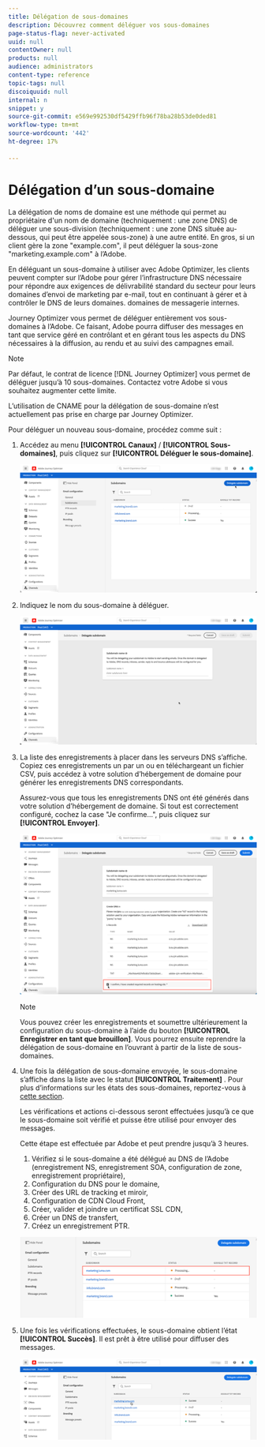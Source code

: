 ```yaml
---
title: Délégation de sous-domaines
description: Découvrez comment déléguer vos sous-domaines
page-status-flag: never-activated
uuid: null
contentOwner: null
products: null
audience: administrators
content-type: reference
topic-tags: null
discoiquuid: null
internal: n
snippet: y
source-git-commit: e569e992530df5429ffb96f78ba28b53de0ded81
workflow-type: tm+mt
source-wordcount: '442'
ht-degree: 17%

---
```



# Délégation d’un sous-domaine

La délégation de noms de domaine est une méthode qui permet au propriétaire d&#39;un nom de domaine (techniquement : une zone DNS) de déléguer une sous-division (techniquement : une zone DNS située au-dessous, qui peut être appelée sous-zone) à une autre entité. En gros, si un client gère la zone &quot;example.com&quot;, il peut déléguer la sous-zone &quot;marketing.example.com&quot; à l’Adobe.

En déléguant un sous-domaine à utiliser avec Adobe Optimizer, les clients peuvent compter sur l’Adobe pour gérer l’infrastructure DNS nécessaire pour répondre aux exigences de délivrabilité standard du secteur pour leurs domaines d’envoi de marketing par e-mail, tout en continuant à gérer et à contrôler le DNS de leurs domaines.
domaines de messagerie internes.

Journey Optimizer vous permet de déléguer entièrement vos sous-domaines à l’Adobe. Ce faisant, Adobe pourra diffuser des messages en tant que service géré en contrôlant et en gérant tous les aspects du DNS nécessaires à la diffusion, au rendu et au suivi des campagnes email.

>[!NOTE]
>
>Par défaut, le contrat de licence [!DNL Journey Optimizer] vous permet de déléguer jusqu’à 10 sous-domaines. Contactez votre Adobe si vous souhaitez augmenter cette limite.
>
>L’utilisation de CNAME pour la délégation de sous-domaine n’est actuellement pas prise en charge par Journey Optimizer.

Pour déléguer un nouveau sous-domaine, procédez comme suit :

1. Accédez au menu **[!UICONTROL Canaux]** / **[!UICONTROL Sous-domaines]**, puis cliquez sur **[!UICONTROL Déléguer le sous-domaine]**.

   ![](../assets/subdomain-delegate.png)

1. Indiquez le nom du sous-domaine à déléguer.

   ![](../assets/subdomain-name.png)

1. La liste des enregistrements à placer dans les serveurs DNS s’affiche. Copiez ces enregistrements un par un ou en téléchargeant un fichier CSV, puis accédez à votre solution d’hébergement de domaine pour générer les enregistrements DNS correspondants.

   Assurez-vous que tous les enregistrements DNS ont été générés dans votre solution d’hébergement de domaine. Si tout est correctement configuré, cochez la case &quot;Je confirme...&quot;, puis cliquez sur **[!UICONTROL Envoyer]**.

   ![](../assets/subdomain-submit.png)

   >[!NOTE]
   >
   >Vous pouvez créer les enregistrements et soumettre ultérieurement la configuration du sous-domaine à l’aide du bouton **[!UICONTROL Enregistrer en tant que brouillon]**. Vous pourrez ensuite reprendre la délégation de sous-domaine en l’ouvrant à partir de la liste de sous-domaines.

1. Une fois la délégation de sous-domaine envoyée, le sous-domaine s’affiche dans la liste avec le statut **[!UICONTROL Traitement]** . Pour plus d’informations sur les états des sous-domaines, reportez-vous à [cette section](access-subdomains.md).

   Les vérifications et actions ci-dessous seront effectuées jusqu’à ce que le sous-domaine soit vérifié et puisse être utilisé pour envoyer des messages.

   Cette étape est effectuée par Adobe et peut prendre jusqu’à 3 heures.

   1. Vérifiez si le sous-domaine a été délégué au DNS de l’Adobe (enregistrement NS, enregistrement SOA, configuration de zone, enregistrement propriétaire),
   1. Configuration du DNS pour le domaine,
   1. Créer des URL de tracking et miroir,
   1. Configuration de CDN Cloud Front,
   1. Créer, valider et joindre un certificat SSL CDN,
   1. Créer un DNS de transfert,
   1. Créez un enregistrement PTR.

   ![](../assets/subdomain-processing.png)

1. Une fois les vérifications effectuées, le sous-domaine obtient l’état **[!UICONTROL Succès]**. Il est prêt à être utilisé pour diffuser des messages.

   <!-- later on, users will be notified in Pulse -->

   ![](../assets/subdomain-notification.png)


